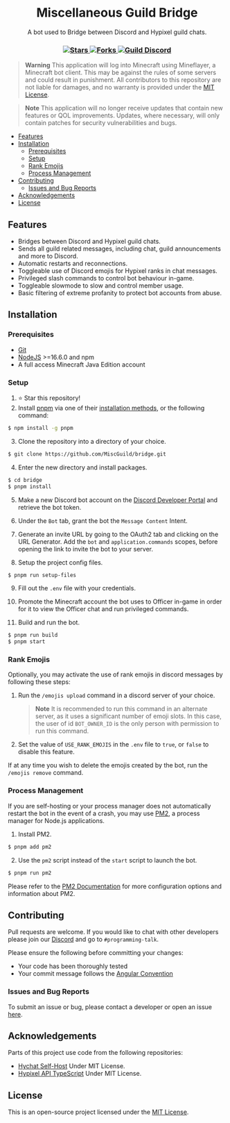 <h1 align="center">Miscellaneous Guild Bridge</h1>

<p align="center">
    A bot used to Bridge between Discord and Hypixel guild chats.
</p>

<h3 align="center">
    <a href="https://github.com/MiscGuild/bridge/stargazers">
        <img alt="Stars" src="https://img.shields.io/github/stars/MiscGuild/bridge?color=blue"/>
    </a>
    <a href="https://github.com/MiscGuild/bridge/forks">
        <img alt="Forks" src="https://img.shields.io/github/forks/MiscGuild/bridge">
    </a>
    <a href="https://discord.gg/dEsfnJkQcq">
        <img alt="Guild Discord" src="https://img.shields.io/discord/522586672148381726?label=discord&color=blue&logo=discord&logoColor=blue"/>
    </a>
</h3>

> **Warning**
> This application will log into Minecraft using Mineflayer, a Minecraft bot client. This may be against the rules of some servers and could result in punishment. All contributors to this repository are not liable for damages, and no warranty is provided under the [MIT License](https://github.com/MiscGuild/bridge/blob/master/LICENSE).

> **Note**
> This application will no longer receive updates that contain new features or QOL improvements. Updates, where necessary, will only contain patches for security vulnerabilities and bugs.

-   [Features](#features)
-   [Installation](#installation)
    -   [Prerequisites](#prerequisites)
    -   [Setup](#setup)
    -   [Rank Emojis](#rank-emojis)
    -   [Process Management](#process-management)
-   [Contributing](#contributing)
    -   [Issues and Bug Reports](#issues-and-bug-reports)
-   [Acknowledgements](#acknowledgements)
-   [License](#license)

## Features

-   Bridges between Discord and Hypixel guild chats.
-   Sends all guild related messages, including chat, guild announcements and more to Discord.
-   Automatic restarts and reconnections.
-   Toggleable use of Discord emojis for Hypixel ranks in chat messages.
-   Privileged slash commands to control bot behaviour in-game.
-   Toggleable slowmode to slow and control member usage.
-   Basic filtering of extreme profanity to protect bot accounts from abuse.

## Installation

### Prerequisites

-   [Git](https://git-scm.com/downloads)
-   [NodeJS](https://nodejs.org/en/) >=16.6.0 and npm
-   A full access Minecraft Java Edition account

### Setup

1. ⭐ Star this repository!
2. Install [pnpm](https://pnpm.io/) via one of their [installation methods](https://pnpm.io/installation), or the following command:

```bash
$ npm install -g pnpm
```

3. Clone the repository into a directory of your choice.

```bash
$ git clone https://github.com/MiscGuild/bridge.git
```

4. Enter the new directory and install packages.

```bash
$ cd bridge
$ pnpm install
```

5. Make a new Discord bot account on the [Discord Developer Portal](https://discord.com/developers/applications) and retrieve the bot token.

6. Under the `Bot` tab, grant the bot the `Message Content` Intent.

7. Generate an invite URL by going to the OAuth2 tab and clicking on the URL Generator. Add the `bot` and `application.commands` scopes, before opening the link to invite the bot to your server.

8. Setup the project config files.

```bash
$ pnpm run setup-files
```

9. Fill out the `.env` file with your credentials.

10. Promote the Minecraft account the bot uses to Officer in-game in order for it to view the Officer chat and run privileged commands.

11. Build and run the bot.

```bash
$ pnpm run build
$ pnpm start
```

### Rank Emojis

Optionally, you may activate the use of rank emojis in discord messages by following these steps:

1. Run the `/emojis upload` command in a discord server of your choice.

    > **Note**
    > It is recommended to run this command in an alternate server, as it uses a significant number of emoji slots. In this case, the user of id `BOT_OWNER_ID` is the only person with permission to run this command.

2. Set the value of `USE_RANK_EMOJIS` in the `.env` file to `true`, or `false` to disable this feature.

If at any time you wish to delete the emojis created by the bot, run the `/emojis remove` command.

### Process Management

If you are self-hosting or your process manager does not automatically restart the bot in the event of a crash, you may use [PM2](https://pm2.keymetrics.io/), a process manager for Node.js applications.

1. Install PM2.

```bash
$ pnpm add pm2
```

2. Use the `pm2` script instead of the `start` script to launch the bot.

```bash
$ pnpm run pm2
```

Please refer to the [PM2 Documentation](https://pm2.keymetrics.io/docs/usage/quick-start/) for more configuration options and information about PM2.

## Contributing

Pull requests are welcome. If you would like to chat with other developers please join our [Discord](https://discord.gg/bHFWukp) and go to `#programming-talk`.

Please ensure the following before committing your changes:

-   Your code has been thoroughly tested
-   Your commit message follows the [Angular Convention](https://github.com/angular/angular/blob/22b96b9/CONTRIBUTING.md#-commit-message-guidelines)

### Issues and Bug Reports

To submit an issue or bug, please contact a developer or open an issue [here](https://github.com/MiscGuild/bridge/issues).

## Acknowledgements

Parts of this project use code from the following repositories:

-   [Hychat Self-Host](https://github.com/hychat-mc/self-host) Under MIT License.
-   [Hypixel API TypeScript](https://github.com/unaussprechlich/hypixel-api-typescript) Under MIT License.

## License

This is an open-source project licensed under the [MIT License](https://github.com/MiscGuild/bridge/blob/master/LICENSE).